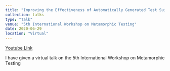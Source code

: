 ```yaml
---
title: "Improving the Effectiveness of Automatically Generated Test Suites Using Metamorphic Testing"
collection: talks
type: "Talk"
venue: "5th International Workshop on Metamorphic Testing"
date: 2020-06-29
location: "Virtual"
---
```

[Youtube Link](https://www.youtube.com/watch?v=0Dsw-Wo3WO8)

I have given a virtual talk on the 5th International Workshop on Metamorphic Testing
